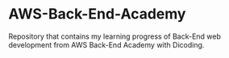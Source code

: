 # AWS-Back-End-Academy
Repository that contains my learning progress of Back-End web development from AWS Back-End Academy with Dicoding.

